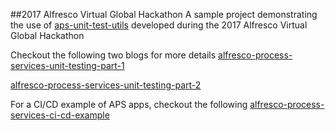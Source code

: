 ##2017 Alfresco Virtual Global Hackathon
A sample project demonstrating the use of [aps-unit-test-utils](https://github.com/fcorti/aps-unit-test-utils) developed during the 2017 Alfresco Virtual Global Hackathon

Checkout the following two blogs for more details
[alfresco-process-services-unit-testing-part-1](https://community.alfresco.com/community/bpm/blog/2017/10/13/alfresco-process-services-unit-testing-i)

[alfresco-process-services-unit-testing-part-2](https://community.alfresco.com/community/bpm/blog/2017/10/13/alfresco-process-services-unit-testing-ii)

For a CI/CD example of APS apps, checkout the following
[alfresco-process-services-ci-cd-example](https://community.alfresco.com/community/bpm/blog/2017/10/11/cicd-example-for-alfresco-process-services-applications)


